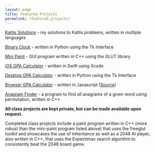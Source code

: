 ```yaml
---
layout: page
title: Featured Projects
permalink: /featured_projects/
---
```


[Kattis Solutions](https://github.com/lanemoseley/kattis-solutions) - my solutions to Kattis problems, written in multiple languages

[Binary Clock](https://github.com/lanemoseley/BinaryClock) - written in Python using the Tk Interface

[Mini Paint](https://github.com/lanemoseley/mini-paint) - GUI program written in C++ using the GLUT library

[iOS GPA Calculator](https://github.com/lanemoseley/notAnotherGpaCalculator) - written in Swift using Xcode

[Desktop GPA Calculator](https://github.com/lanemoseley/gpaCalc-PY) - written in Python using the Tk Interface

[Browser GPA Calculator](/assets/gpaCalc-JS/gpaCalculator.html) - written in Javascript ([Source](https://github.com/lanemoseley/gpaCalc-JS))

[Anagram Finder](https://github.com/lanemoseley/anagrams) - a program to find all anagrams of a given word using permutation, written in C++

**All class projects are kept private, but can be made available upon request.**

Completed class projects include a paint program written in C++ (more robust than the mini-paint program listed above) that uses the freeglut toolkit and showcases the use of inheritance as well as a 2048 AI player, also written in C++, that uses the Expectimax search algorithm to consistently beat the 2048 board game.
